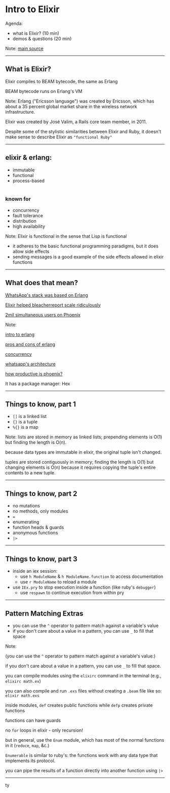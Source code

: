 
# Intro to Elixir

Agenda:

+ what is Elixir? (10 min)
+ demos & questions (20 min)

Note:
[main source](http://elixir-lang.org/getting-started/introduction.html)

---

## What is Elixir?

Elixir compiles to BEAM bytecode, the same as Erlang

BEAM bytecode runs on Erlang's VM

Note:
Erlang ("Ericsson language") was created by Ericsson, which has about 
a 35 percent global market share in the wireless network infrastructure.

Elixir was created by José Valim, a Rails core team member, in 2011.

Despite some of the stylistic similarities between Elixir and Ruby, 
it doesn't make sense to describe Elixir as `"functional Ruby"`

---

## elixir & erlang:

+ immutable
+ functional
+ process-based
<br/><br/>
### known for
+ concurrency
+ fault tolerance
+ distribution
+ high availability

Note:
Elixir is functional in the sense that Lisp is functional 
+ it adheres to the basic functional programming paradigms, but it does allow side effects
+ sending messages is a good example of the side effects allowed in elixir functions

---

## What does that mean?

[WhatsApp's stack was based on Erlang](https://blog.whatsapp.com/170/ONE-MILLION%21?p=170)

[Elixir helped bleacherreport scale ridiculously](https://cdn.ampproject.org/c/www.techworld.com/apps/how-elixir-helped-bleacher-report-handle-8x-more-traffic-3653957/?amp)

[2mil simultaneous users on Phoenix](http://www.phoenixframework.org/blog/the-road-to-2-million-websocket-connections)

Note:

[intro to erlang](http://learnyousomeerlang.com/introduction)

[pros and cons of erlang](http://learnyousomeerlang.com/introduction#kool-aid)

[concurrency](http://learnyousomeerlang.com/the-hitchhikers-guide-to-concurrency)

[whatsapp's architecture](http://highscalability.com/blog/2014/2/26/the-whatsapp-architecture-facebook-bought-for-19-billion.html)

[how productive is phoenix?](http://blog.carbonfive.com/2016/04/19/elixir-and-phoenix-the-future-of-web-apis-and-apps/)

It has a package manager: Hex

---

## Things to know, part 1

+ `[]` is a linked list
+ `{}` is a tuple
+ `%{}` is a map

Note:
lists are stored in memory as linked lists; prepending elements is O(1) but finding the length is O(n).

because data types are immutable in elixir, the original tuple isn't changed.

tuples are stored contiguously in memory; finding the length is O(1) but changing elements is O(n) because it requires copying the tuple's entire contents to a new tuple.

---

## Things to know, part 2

+ no mutations
+ no methods, only modules
+ `=`
+ enumerating
+ function heads & guards
+ anonymous functions
+ `|>`

---

## Things to know, part 3

+ inside an iex session:
  + use `h ModuleName` & `h ModuleName.function` to access documentation
  + use `r ModuleName` to reload a module
+ use `IEx.pry` to stop execution inside a function (like ruby's `debugger`)
  + use `respawn` to continue execution from within pry

---

## Pattern Matching Extras

+ you can use the `^` operator to pattern match against a variable's value
+ if you don't care about a value in a pattern, you can use `_` to fill that space

Note:

(you can use the `^` operator to pattern match against a variable's value:)

if you don't care about a value in a pattern, you can use `_` to fill that space.

you can compile modules using the `elixirc` command in the terminal (e.g., `elixirc math.ex`)

you can also compile and run `.exs` files without creating a `.beam` file like so: `elixir math.exs`

inside modules, `def` creates public functions while `defp` creates private functions

functions can have guards

no `for` loops in elixir - only recursion!

but in general, use the `Enum` module, which has most of the normal functions in it (`reduce`, `map`, &c.)

`Enumerable` is similar to ruby's: the functions work with any data type that implements its protocol.

you can pipe the results of a function directly into another function using `|>`

---

ty
